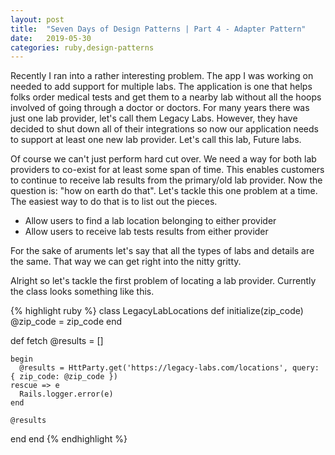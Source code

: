 ```yaml
---
layout: post
title:  "Seven Days of Design Patterns | Part 4 - Adapter Pattern"
date:   2019-05-30
categories: ruby,design-patterns
---
```


Recently I ran into a rather interesting problem. The app I was working on needed to add support for multiple labs. The application is one that helps folks order medical tests and get them to a nearby lab without all the hoops involved of going through a doctor or doctors. For many years there was just one lab provider, let's call them Legacy Labs. However, they have decided to shut down all of their integrations so now our application needs to support at least one new lab provider. Let's call this lab, Future labs.

Of course we can't just perform hard cut over. We need a way for both lab providers to co-exist for at least some span of time. This enables customers to continue to receive lab results from the primary/old lab provider. Now the question is: "how on earth do that". Let's tackle this one problem at a time. The easiest way to do that is to list out the pieces.

* Allow users to find a lab location belonging to either provider
* Allow users to receive lab tests results from either provider

For the sake of aruments let's say that all the types of labs and details are the same. That way we can get right into the nitty gritty.

Alright so let's tackle the first problem of locating a lab provider. Currently the class looks something like this.

{% highlight ruby %}
class LegacyLabLocations
  def initialize(zip_code)
    @zip_code = zip_code
  end

  def fetch
    @results = []

    begin
      @results = HttParty.get('https://legacy-labs.com/locations', query: { zip_code: @zip_code })
    rescue => e
      Rails.logger.error(e)
    end

    @results
  end
end
{% endhighlight %}
